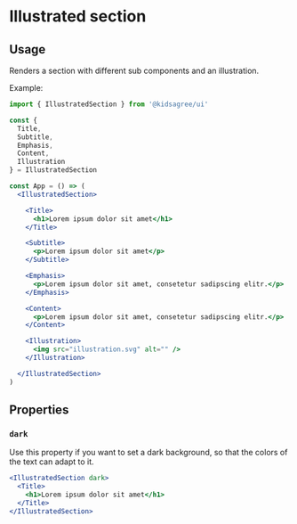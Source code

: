 # Illustrated section

## Usage

Renders a section with different sub components and an illustration.

Example:

```jsx
import { IllustratedSection } from '@kidsagree/ui'

const {
  Title,
  Subtitle,
  Emphasis,
  Content,
  Illustration
} = IllustratedSection

const App = () => (
  <IllustratedSection>

    <Title>
      <h1>Lorem ipsum dolor sit amet</h1>
    </Title>

    <Subtitle>
      <p>Lorem ipsum dolor sit amet</p>
    </Subtitle>

    <Emphasis>
      <p>Lorem ipsum dolor sit amet, consetetur sadipscing elitr.</p>
    </Emphasis>

    <Content>
      <p>Lorem ipsum dolor sit amet, consetetur sadipscing elitr.</p>
    </Content>

    <Illustration>
      <img src="illustration.svg" alt="" />
    </Illustration>

  </IllustratedSection>
)
```

## Properties

### `dark`

Use this property if you want to set a dark background, so that the colors of the text can adapt to it.

```jsx
<IllustratedSection dark>
  <Title>
    <h1>Lorem ipsum dolor sit amet</h1>
  </Title>
</IllustratedSection>
```
